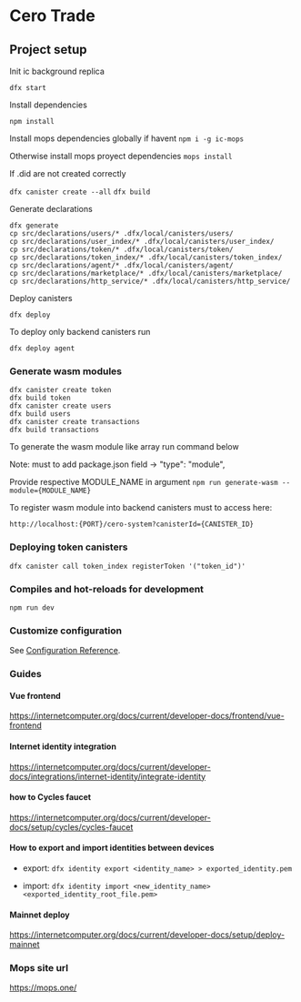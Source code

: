 # Cero Trade

## Project setup
Init ic background replica

`dfx start`

Install dependencies

`npm install`

Install mops dependencies globally if havent
`npm i -g ic-mops`

Otherwise install mops proyect dependencies
`mops install`

If .did are not created correctly

`dfx canister create --all`
`dfx build`

Generate declarations
```
dfx generate
cp src/declarations/users/* .dfx/local/canisters/users/
cp src/declarations/user_index/* .dfx/local/canisters/user_index/
cp src/declarations/token/* .dfx/local/canisters/token/
cp src/declarations/token_index/* .dfx/local/canisters/token_index/
cp src/declarations/agent/* .dfx/local/canisters/agent/
cp src/declarations/marketplace/* .dfx/local/canisters/marketplace/
cp src/declarations/http_service/* .dfx/local/canisters/http_service/
```

Deploy canisters

`dfx deploy`

To deploy only backend canisters run

`dfx deploy agent`

### Generate wasm modules
```
dfx canister create token
dfx build token
dfx canister create users
dfx build users
dfx canister create transactions
dfx build transactions
```
To generate the wasm module like array run command below

Note: must to add package.json field -> "type": "module",

Provide respective MODULE_NAME in argument
`npm run generate-wasm -- module={MODULE_NAME}`

To register wasm module into backend canisters must to access here:

`http://localhost:{PORT}/cero-system?canisterId={CANISTER_ID}`

### Deploying token canisters
`dfx canister call token_index registerToken '("token_id")'`

### Compiles and hot-reloads for development
`npm run dev`

### Customize configuration
See [Configuration Reference](https://vitejs.dev/config/).


### Guides

#### Vue frontend
https://internetcomputer.org/docs/current/developer-docs/frontend/vue-frontend

#### Internet identity integration
https://internetcomputer.org/docs/current/developer-docs/integrations/internet-identity/integrate-identity

#### how to Cycles faucet
https://internetcomputer.org/docs/current/developer-docs/setup/cycles/cycles-faucet

#### How to export and import identities between devices
* export: `dfx identity export <identity_name> > exported_identity.pem`

* import: `dfx identity import <new_identity_name> <exported_identity_root_file.pem>`

#### Mainnet deploy
https://internetcomputer.org/docs/current/developer-docs/setup/deploy-mainnet

### Mops site url
https://mops.one/